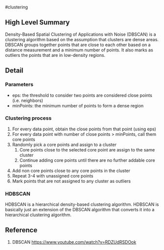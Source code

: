 #clustering 

## High Level Summary
Density-Based Spatial Clustering of Applications with Noise (DBSCAN) is a clustering algorithm based on the assumption that clusters are dense areas. DBSCAN groups together points that are close to each other based on a distance measurement and a minimum number of points. It also marks as outliers the points that are in low-density regions.

## Detail
### Parameters
- eps: the threshold to consider two points are considered close points (i.e. neighbors)
- minPoints: the minimum number of points to form a dense region
### Clustering process
1. For every data point, obtain the close points from that point (using eps)
2. For every data point with number of close points > minPoints, call them core points
3. Randomly pick a core points and assign to a cluster
	1. Core points close to the selected core point are assign to the same cluster
	2. Continue adding core points until there are no further addable core points
4. Add non core points close to any core points in the cluster
5. Repeat 3-4 with unassigned core points
6. Mark points that are not assigned to any cluster as outliers
### HDBSCAN
HDBSCAN is a hierarchical density-based clustering algorithm. HDBSCAN is basically just an extension of the DBSCAN algorithm that converts it into a hierarchical clustering algorithm.

## Reference
1. DBSCAN https://www.youtube.com/watch?v=RDZUdRSDOok